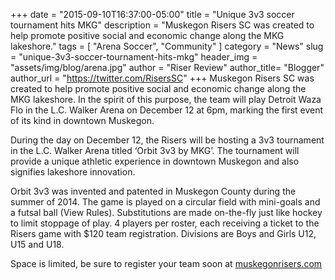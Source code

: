 +++
date        = "2015-09-10T16:37:00-05:00"
title       = "Unique 3v3 soccer tournament hits MKG"
description = "Muskegon Risers SC was created to help promote positive social and economic change along the MKG lakeshore."
tags        = [ "Arena Soccer", "Community" ]
category    = "News"
slug        = "unique-3v3-soccer-tournament-hits-mkg"
header_img	= "assets/img/blog/arena.jpg"
author		= "Riser Review"
author_title= "Blogger"
author_url	= "https://twitter.com/RisersSC"
+++
Muskegon Risers SC was created to help promote positive social and economic change along the MKG lakeshore. In the spirit of this purpose, the team will play Detroit Waza Flo in the L.C. Walker Arena on December 12 at 6pm, marking the first event of its kind in downtown Muskegon.

During the day on December 12, the Risers will be hosting a 3v3 tournament in the L.C. Walker Arena titled ‘Orbit 3v3 by MKG’. The tournament will provide a unique athletic experience in downtown Muskegon and also signifies lakeshore innovation.

Orbit 3v3 was invented and patented in Muskegon County during the summer of 2014. The game is played on a circular field with mini-goals and a futsal ball (View Rules). Substitutions are made on-the-fly just like hockey to limit stoppage of play. 4 players per roster, each receiving a ticket to the Risers game with $120 team registration. Divisions are Boys and Girls U12, U15 and U18.

Space is limited, be sure to register your team soon at [muskegonrisers.com](http://muskegonrisers.com)
